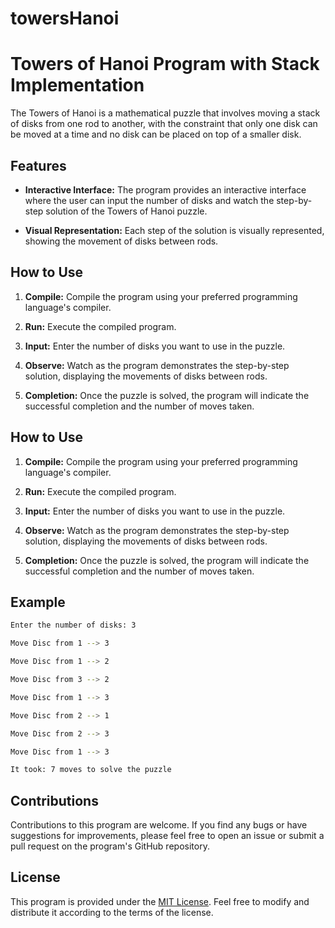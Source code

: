 # towersHanoi
# Towers of Hanoi Program with Stack Implementation

The Towers of Hanoi is a mathematical puzzle that involves moving a stack of disks from one rod to another, with the constraint that only one disk can be moved at a time and no disk can be placed on top of a smaller disk.

## Features

- **Interactive Interface:** The program provides an interactive interface where the user can input the number of disks and watch the step-by-step solution of the Towers of Hanoi puzzle.

- **Visual Representation:** Each step of the solution is visually represented, showing the movement of disks between rods.


## How to Use

1. **Compile:** Compile the program using your preferred programming language's compiler.

2. **Run:** Execute the compiled program.

3. **Input:** Enter the number of disks you want to use in the puzzle.

4. **Observe:** Watch as the program demonstrates the step-by-step solution, displaying the movements of disks between rods.

5. **Completion:** Once the puzzle is solved, the program will indicate the successful completion and the number of moves taken.

## How to Use

1. **Compile:** Compile the program using your preferred programming language's compiler.

2. **Run:** Execute the compiled program.

3. **Input:** Enter the number of disks you want to use in the puzzle.

4. **Observe:** Watch as the program demonstrates the step-by-step solution, displaying the movements of disks between rods.

5. **Completion:** Once the puzzle is solved, the program will indicate the successful completion and the number of moves taken.

## Example

```bash
Enter the number of disks: 3

Move Disc from 1 --> 3

Move Disc from 1 --> 2

Move Disc from 3 --> 2

Move Disc from 1 --> 3

Move Disc from 2 --> 1

Move Disc from 2 --> 3

Move Disc from 1 --> 3

It took: 7 moves to solve the puzzle
```

## Contributions

Contributions to this program are welcome. If you find any bugs or have suggestions for improvements, please feel free to open an issue or submit a pull request on the program's GitHub repository.

## License

This program is provided under the [MIT License](LICENSE). Feel free to modify and distribute it according to the terms of the license.
